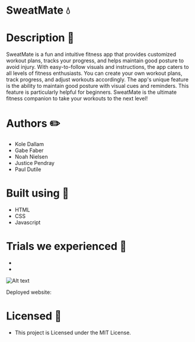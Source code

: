 # SweatMate 💧

# Description 📝
SweatMate is a fun and intuitive fitness app that provides customized workout plans, tracks your progress, and helps maintain good posture to avoid injury. With easy-to-follow visuals and instructions, the app caters to all levels of fitness enthusiasts. You can create your own workout plans, track progress, and adjust workouts accordingly. The app's unique feature is the ability to maintain good posture with visual cues and reminders. This feature is particularly helpful for beginners. SweatMate is the ultimate fitness companion to take your workouts to the next level!

# Authors ✏️
- Kole Dallam
- Gabe Faber
- Noah Nielsen
- Justice Pendray
- Paul Dutile

# Built using 🚧
- HTML 
- CSS 
- Javascript 

# Trials we experienced 💢
-
-

![Alt text]()

Deployed website: 

# Licensed 📄
- This project is Licensed under the MIT License.
